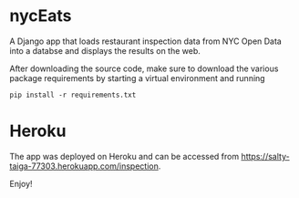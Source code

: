 # nycEats

A Django app that loads restaurant inspection data from NYC Open Data into a databse and displays the results on the web.

After downloading the source code, make sure to download the various package requirements by starting a virtual environment and running

`pip install -r requirements.txt`

# Heroku

The app was deployed on Heroku and can be accessed from https://salty-taiga-77303.herokuapp.com/inspection.

Enjoy!
